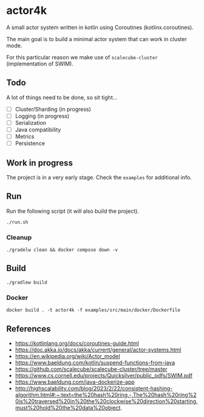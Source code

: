 # actor4k

A small actor system written in kotlin using Coroutines (kotlinx.coroutines).

The main goal is to build a minimal actor system that can work in cluster mode.

For this particular reason we make use of `scalecube-cluster` (implementation of SWIM).

## Todo

A lot of things need to be done, so sit tight…

- [ ] Cluster/Sharding (in progress)
- [ ] Logging (in progress)
- [ ] Serialization
- [ ] Java compatibility
- [ ] Metrics
- [ ] Persistence

## Work in progress

The project is in a very early stage.
Check the `examples` for additional info.

## Run

Run the following script (it will also build the project).

```shell
./run.sh
```

### Cleanup

```shell
./gradelw clean && docker compose down -v
```

## Build

```shell
./gradlew build
```

### Docker

```shell
docker build . -t actor4k -f examples/src/main/docker/Dockerfile
```

## References

- https://kotlinlang.org/docs/coroutines-guide.html
- https://doc.akka.io/docs/akka/current/general/actor-systems.html
- https://en.wikipedia.org/wiki/Actor_model
- https://www.baeldung.com/kotlin/suspend-functions-from-java
- https://github.com/scalecube/scalecube-cluster/tree/master
- https://www.cs.cornell.edu/projects/Quicksilver/public_pdfs/SWIM.pdf
- https://www.baeldung.com/java-dockerize-app
- http://highscalability.com/blog/2023/2/22/consistent-hashing-algorithm.html#:~:text=the%20hash%20ring.-,The%20hash%20ring%20is%20traversed%20in%20the%20clockwise%20direction%20starting,must%20hold%20the%20data%20object.
